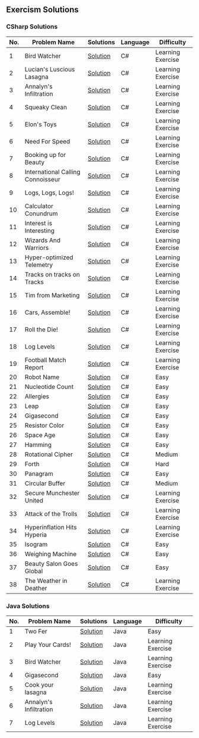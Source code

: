 ﻿
## Exercism Solutions

### CSharp Solutions
| No. | Problem Name                      | Solutions                                                                                                                                                                  | Language | Difficulty        |
|-----|-----------------------------------|----------------------------------------------------------------------------------------------------------------------------------------------------------------------------|----------|-------------------|
| 1   | Bird Watcher                      | [Solution](https://github.com/bartoszclapinski/AIO-Algorithms-And-Solutions/blob/main/Aio-Algorithms-And-Solutions/Solutions/Exercism/CSharp/BirdCount.cs)                 | C#       | Learning Exercise |
| 2   | Lucian's Luscious Lasagna         | [Solution](https://github.com/bartoszclapinski/AIO-Algorithms-And-Solutions/blob/main/Aio-Algorithms-And-Solutions/Solutions/Exercism/CSharp/Lasagna.cs)                   | C#       | Learning Exercise |
| 3   | Annalyn's Infiltration            | [Solution](https://github.com/bartoszclapinski/AIO-Algorithms-And-Solutions/blob/main/Aio-Algorithms-And-Solutions/Solutions/Exercism/CSharp/QuestLogic.cs)                | C#       | Learning Exercise |
| 4   | Squeaky Clean                     | [Solution](https://github.com/bartoszclapinski/AIO-Algorithms-And-Solutions/blob/main/Aio-Algorithms-And-Solutions/Solutions/Exercism/CSharp/Identifier.cs)                | C#       | Learning Exercise |
| 5   | Elon's Toys                       | [Solution](https://github.com/bartoszclapinski/AIO-Algorithms-And-Solutions/blob/main/Aio-Algorithms-And-Solutions/Solutions/Exercism/CSharp/RemoteControlCar.cs)          | C#       | Learning Exercise |
| 6   | Need For Speed                    | [Solution](https://github.com/bartoszclapinski/AIO-Algorithms-And-Solutions/blob/main/Aio-Algorithms-And-Solutions/Solutions/Exercism/CSharp/NeedForSpeed/)                | C#       | Learning Exercise |
| 7   | Booking up for Beauty             | [Solution](https://github.com/bartoszclapinski/AIO-Algorithms-And-Solutions/blob/main/Aio-Algorithms-And-Solutions/Solutions/Exercism/CSharp/Appointment.cs)               | C#       | Learning Exercise |
| 8   | International Calling Connoisseur | [Solution](https://github.com/bartoszclapinski/AIO-Algorithms-And-Solutions/blob/main/Aio-Algorithms-And-Solutions/Solutions/Exercism/CSharp/DialingCodes.cs)              | C#       | Learning Exercise |
| 9   | Logs, Logs, Logs!                 | [Solution](https://github.com/bartoszclapinski/AIO-Algorithms-And-Solutions/blob/main/Aio-Algorithms-And-Solutions/Solutions/Exercism/CSharp/LogsLogsLogs/)                | C#       | Learning Exercise |
| 10  | Calculator Conundrum              | [Solution](https://github.com/bartoszclapinski/AIO-Algorithms-And-Solutions/blob/main/Aio-Algorithms-And-Solutions/Solutions/Exercism/CSharp/SimpleCalculator.cs)          | C#       | Learning Exercise |
| 11  | Interest is Interesting           | [Solution](https://github.com/bartoszclapinski/AIO-Algorithms-And-Solutions/blob/main/Aio-Algorithms-And-Solutions/Solutions/Exercism/CSharp/SavingsAccount.cs)            | C#       | Learning Exercise |
| 12  | Wizards And Warriors              | [Solution](https://github.com/bartoszclapinski/AIO-Algorithms-And-Solutions/blob/main/Aio-Algorithms-And-Solutions/Solutions/Exercism/CSharp/WizardsAndWarriors)           | C#       | Learning Exercise |
| 13  | Hyper-optimized Telemetry         | [Solution](https://github.com/bartoszclapinski/AIO-Algorithms-And-Solutions/blob/main/Aio-Algorithms-And-Solutions/Solutions/Exercism/CSharp/TelemetryBuffer.cs)           | C#       | Learning Exercise |
| 14  | Tracks on tracks on Tracks        | [Solution](https://github.com/bartoszclapinski/AIO-Algorithms-And-Solutions/blob/main/Aio-Algorithms-And-Solutions/Solutions/Exercism/CSharp/Languages.cs)                 | C#       | Learning Exercise |
| 15  | Tim from Marketing                | [Solution](https://github.com/bartoszclapinski/AIO-Algorithms-And-Solutions/blob/main/Aio-Algorithms-And-Solutions/Solutions/Exercism/CSharp/Badge.cs)                     | C#       | Learning Exercise |
| 16  | Cars, Assemble!                   | [Solution](https://github.com/bartoszclapinski/AIO-Algorithms-And-Solutions/blob/main/Aio-Algorithms-And-Solutions/Solutions/Exercism/CSharp/Assemblyline.cs)              | C#       | Learning Exercise |
| 17  | Roll the Die!                     | [Solution](https://github.com/bartoszclapinski/AIO-Algorithms-And-Solutions/blob/main/Aio-Algorithms-And-Solutions/Solutions/Exercism/CSharp/Player.cs)                    | C#       | Learning Exercise |
| 18  | Log Levels                        | [Solution](https://github.com/bartoszclapinski/AIO-Algorithms-And-Solutions/blob/main/Aio-Algorithms-And-Solutions/Solutions/Exercism/CSharp/LogLine.cs)                   | C#       | Learning Exercise |
| 19  | Football Match Report             | [Solution](https://github.com/bartoszclapinski/AIO-Algorithms-And-Solutions/blob/main/Aio-Algorithms-And-Solutions/Solutions/Exercism/CSharp/FootballMatchReport/)         | C#       | Learning Exercise |
| 20  | Robot Name                        | [Solution](https://github.com/bartoszclapinski/AIO-Algorithms-And-Solutions/blob/main/Aio-Algorithms-And-Solutions/Solutions/Exercism/CSharp/Robot.cs)                     | C#       | Easy              |
| 21  | Nucleotide Count                  | [Solution](https://github.com/bartoszclapinski/AIO-Algorithms-And-Solutions/blob/main/Aio-Algorithms-And-Solutions/Solutions/Exercism/CSharp/NucleotideCount.cs)           | C#       | Easy              |
| 22  | Allergies                         | [Solution](https://github.com/bartoszclapinski/AIO-Algorithms-And-Solutions/blob/main/Aio-Algorithms-And-Solutions/Solutions/Exercism/CSharp/Allergies/)                   | C#       | Easy              |
| 23  | Leap                              | [Solution](https://github.com/bartoszclapinski/AIO-Algorithms-And-Solutions/blob/main/Aio-Algorithms-And-Solutions/Solutions/Exercism/CSharp/Leap.cs)                      | C#       | Easy              |
| 24  | Gigasecond                        | [Solution](https://github.com/bartoszclapinski/AIO-Algorithms-And-Solutions/blob/main/Aio-Algorithms-And-Solutions/Solutions/Exercism/CSharp/Gigasecond.cs)                | C#       | Easy              |
| 25  | Resistor Color                    | [Solution](https://github.com/bartoszclapinski/AIO-Algorithms-And-Solutions/blob/main/Aio-Algorithms-And-Solutions/Solutions/Exercism/CSharp/ResistorColor.cs)             | C#       | Easy              |
| 26  | Space Age                         | [Solution](https://github.com/bartoszclapinski/AIO-Algorithms-And-Solutions/blob/main/Aio-Algorithms-And-Solutions/Solutions/Exercism/CSharp/SpaceAge.cs)                  | C#       | Easy              |
| 27  | Hamming                           | [Solution](https://github.com/bartoszclapinski/AIO-Algorithms-And-Solutions/blob/main/Aio-Algorithms-And-Solutions/Solutions/Exercism/CSharp/Hamming.cs)                   | C#       | Easy              |
| 28  | Rotational Cipher                 | [Solution](https://github.com/bartoszclapinski/AIO-Algorithms-And-Solutions/blob/main/Aio-Algorithms-And-Solutions/Solutions/Exercism/CSharp/RotationalCipher.cs)          | C#       | Medium            |
| 29  | Forth                             | [Solution](https://github.com/bartoszclapinski/AIO-Algorithms-And-Solutions/blob/main/Aio-Algorithms-And-Solutions/Solutions/Exercism/CSharp/Forth.cs)                     | C#       | Hard              |
| 30  | Panagram                          | [Solution](https://github.com/bartoszclapinski/AIO-Algorithms-And-Solutions/blob/main/Aio-Algorithms-And-Solutions/Solutions/Exercism/CSharp/Panagram.cs)                  | C#       | Easy              |
| 31  | Circular Buffer                   | [Solution](https://github.com/bartoszclapinski/AIO-Algorithms-And-Solutions/blob/main/Aio-Algorithms-And-Solutions/Solutions/Exercism/CSharp/CircularBuffer.cs)            | C#       | Medium            |
| 32  | Secure Munchester United          | [Solution](https://github.com/bartoszclapinski/AIO-Algorithms-And-Solutions/blob/main/Aio-Algorithms-And-Solutions/Solutions/Exercism/CSharp/SecureMunchesterUnited.cs)    | C#       | Learning Exercise |
| 33  | Attack of the Trolls              | [Solution](https://github.com/bartoszclapinski/AIO-Algorithms-And-Solutions/blob/main/Aio-Algorithms-And-Solutions/Solutions/Exercism/CSharp/SecureMunchesterUnited.cs)    | C#       | Learning Exercise |
| 34  | Hyperinflation Hits Hyperia       | [Solution](https://github.com/bartoszclapinski/AIO-Algorithms-And-Solutions/blob/main/Aio-Algorithms-And-Solutions/Solutions/Exercism/CSharp/HyperinflationHitsHyperia.cs) | C#       | Learning Exercise |
| 35  | Isogram                           | [Solution](https://github.com/bartoszclapinski/AIO-Algorithms-And-Solutions/blob/main/Aio-Algorithms-And-Solutions/Solutions/Exercism/CSharp/Isogram.cs)                   | C#       | Easy              |
| 36  | Weighing Machine                  | [Solution](https://github.com/bartoszclapinski/AIO-Algorithms-And-Solutions/blob/main/Aio-Algorithms-And-Solutions/Solutions/Exercism/CSharp/WeighingMachine.cs)           | C#       | Easy              |
| 37  | Beauty Salon Goes Global          | [Solution](https://github.com/bartoszclapinski/AIO-Algorithms-And-Solutions/blob/main/Aio-Algorithms-And-Solutions/Solutions/Exercism/CSharp/BeautySalonGoesGlobal/)       | C#       | Easy              |
| 38  | The Weather in Deather            | [Solution](https://github.com/bartoszclapinski/AIO-Algorithms-And-Solutions/blob/main/Aio-Algorithms-And-Solutions/Solutions/Exercism/CSharp/BeautySalonGoesGlobal/)       | C#       | Learning Exercise |



### Java Solutions
| No. | Problem Name           | Solutions                                                                                                                                                             | Language | Difficulty        |
|-----|------------------------|-----------------------------------------------------------------------------------------------------------------------------------------------------------------------|----------|-------------------|
| 1   | Two Fer                | [Solution](https://github.com/bartoszclapinski/AIO-Algorithms-And-Solutions/blob/main/Aio-Algorithms-And-Solutions/Solutions/Exercism/Java/Twofer.java)               | Java     | Easy              |
| 2   | Play Your Cards!       | [Solution](https://github.com/bartoszclapinski/AIO-Algorithms-And-Solutions/blob/main/Aio-Algorithms-And-Solutions/Solutions/Exercism/Java/Blackjack.java)            | Java     | Learning Exercise |
| 3   | Bird Watcher           | [Solution](https://github.com/bartoszclapinski/AIO-Algorithms-And-Solutions/blob/main/Aio-Algorithms-And-Solutions/Solutions/Exercism/Java/BirdWatcher.java)          | Java     | Learning Exercise |
| 4   | Gigasecond             | [Solution](https://github.com/bartoszclapinski/AIO-Algorithms-And-Solutions/blob/main/Aio-Algorithms-And-Solutions/Solutions/Exercism/Java/Gigasecond.java)           | Java     | Easy              |
| 5   | Cook your lasagna      | [Solution](https://github.com/bartoszclapinski/AIO-Algorithms-And-Solutions/blob/main/Aio-Algorithms-And-Solutions/Solutions/Exercism/Java/Lasagna.java)              | Java     | Learning Exercise |
| 6   | Annalyn's Infiltration | [Solution](https://github.com/bartoszclapinski/AIO-Algorithms-And-Solutions/blob/main/Aio-Algorithms-And-Solutions/Solutions/Exercism/Java/AnnalynsInfiltration.java) | Java     | Learning Exercise |
| 7   | Log Levels             | [Solution](https://github.com/bartoszclapinski/AIO-Algorithms-And-Solutions/blob/main/Aio-Algorithms-And-Solutions/Solutions/Exercism/Java/LogLevels.java)            | Java     | Learning Exercise |
